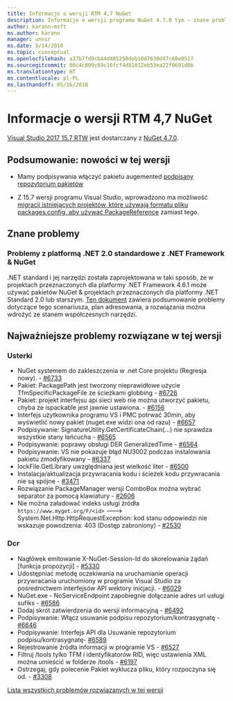 ```yaml
---
title: Informacje o wersji RTM 4,7 NuGet
description: Informacje o wersji programu NuGet 4.7.0 tym — znane problemy, poprawki, dodatkowe funkcje i dcr.
author: karann-msft
ms.author: karann
manager: unnir
ms.date: 5/14/2018
ms.topic: conceptual
ms.openlocfilehash: a37b7fd9cb44d485250deb18d7630d47c68e0517
ms.sourcegitcommit: 00c4c809c69c16fcf4d81012eb53ea22f0691d0b
ms.translationtype: HT
ms.contentlocale: pl-PL
ms.lasthandoff: 05/16/2018
---
```

# <a name="nuget-47-rtm-release-notes"></a>Informacje o wersji RTM 4,7 NuGet

[Visual Studio 2017 15.7 RTW](https://www.visualstudio.com/news/releasenotes/vs2017-relnotes) jest dostarczany z [NuGet 4.7.0](https://dist.nuget.org/win-x86-commandline/v4.7.0/nuget.exe).

## <a name="summary-whats-new-in-this-release"></a>Podsumowanie: nowości w tej wersji

* Mamy podpisywania włączyć pakietu augemented [podpisany repozytorium pakietów](https://github.com/NuGet/Home/wiki/Repository-Signatures)

* Z 15.7 wersji programu Visual Studio, wprowadzono ma możliwość [migracji istniejących projektów, które używają formatu pliku packages.config, aby używać PackageReference](https://docs.microsoft.com/en-us/nuget/reference/migrate-packages-config-to-package-reference) zamiast tego.

## <a name="known-issues"></a>Znane problemy

### <a name="issues-with-net-standard-20-with-net-framework--nuget"></a>Problemy z platformą .NET 2.0 standardowe z .NET Framework & NuGet

.NET standard i jej narzędzi została zaprojektowana w taki sposób, że w projektach przeznaczonych dla platformy .NET Framework 4.6.1 może używać pakietów NuGet & projektach przeznaczonych dla platformy .NET Standard 2.0 lub starszym. [Ten dokument](https://github.com/dotnet/standard/issues/481) zawiera podsumowanie problemy dotyczące tego scenariusza, plan adresowania, a rozwiązania można wdrożyć ze stanem współczesnych narzędzi.

## <a name="top-issues-fixed-in-this-release"></a>Najważniejsze problemy rozwiązane w tej wersji

### <a name="bugs"></a>Usterki

* NuGet systemem do zakleszczenia w .net Core projektu (Regresja nowy). - [#6733](https://github.com/NuGet/Home/issues/6733)
* Pakiet: PackagePath jest tworzony nieprawidłowe użycie TfmSpecificPackageFile ze ścieżkami globbing - [#6726](https://github.com/NuGet/Home/issues/6726)
* Pakiet: projekt interfejsu api sieci web nie można utworzyć pakietu, chyba że ispackable jest jawnie ustawiona. - [#6156](https://github.com/NuGet/Home/issues/6156)
* Interfejs użytkownika programu VS i PMC potrwać 30min, aby wyświetlić nowy pakiet (nuget.exe widzi ona od razu) - [#6657](https://github.com/NuGet/Home/issues/6657)
* Podpisywanie: SignatureUtility.GetCertificateChain(...) nie sprawdza wszystkie stany łańcucha - [#6565](https://github.com/NuGet/Home/issues/6565)
* Podpisywanie: poprawy obsługi DER GeneralizedTime - [#6564](https://github.com/NuGet/Home/issues/6564)
* Podpisywanie: VS nie pokazuje błąd NU3002 podczas instalowania pakietu zmodyfikowany - [#6337](https://github.com/NuGet/Home/issues/6337)
* lockFile.GetLibrary uwzględniana jest wielkość liter - [#6500](https://github.com/NuGet/Home/issues/6500)
* Instalacja/aktualizacja przywracania kodu i ścieżek kodu przywracania nie są spójne - [#3471](https://github.com/NuGet/Home/issues/3471)
* Rozwiązanie PackageManager wersji ComboBox można wybrać separator za pomocą klawiatury - [#2606](https://github.com/NuGet/Home/issues/2606)
* Nie można załadować indeks usługi źródła `https://www.myget.org/F/<id>` ---> System.Net.Http.HttpRequestException: kod stanu odpowiedzi nie wskazuje powodzenia: 403 (Dostęp zabroniony) - [#2530](https://github.com/NuGet/Home/issues/2530)

### <a name="dcrs"></a>Dcr

* Nagłówek emitowanie X-NuGet-Session-Id do skorelowania żądań [funkcja propozycji] - [#5330](https://github.com/NuGet/Home/issues/5330)
* Udostępniać metodę oczekiwania na uruchamianie operacji przywracania uruchomiony w programie Visual Studio za pośrednictwem interfejsów API wektory inicjacji. - [#6029](https://github.com/NuGet/Home/issues/6029)
* NuGet.exe - NoServiceEndpoint zapobiegnie dołączanie adres url usługi sufiks - [#6586](https://github.com/NuGet/Home/issues/6586)
* Dodaj skrót zatwierdzenia do wersji informacyjną - [#6492](https://github.com/NuGet/Home/issues/6492)
* Podpisywanie: Włącz usuwanie podpisu repozytorium/kontrasygnatę - [#6646](https://github.com/NuGet/Home/issues/6646)
* Podpisywanie: Interfejs API dla Usuwanie repozytorium podpisu/kontrasygnatę- [#6589](https://github.com/NuGet/Home/issues/6589)
* Rejestrowanie źródła informacji w programie VS - [#6527](https://github.com/NuGet/Home/issues/6527)
* Filtruj /tools tylko TFM i identyfikatorów RID, więc ustawienia XML można umieścić w folderze /tools - [#6197](https://github.com/NuGet/Home/issues/6197)
* Ostrzegaj, gdy polecenie Pakiet wyklucza pliku, który rozpoczyna się od.  - [#3308](https://github.com/NuGet/Home/issues/3308)

[Lista wszystkich problemów rozwiązanych w tej wersji](https://github.com/NuGet/Home/issues?q=is%3Aissue+is%3Aclosed+milestone%3A%224.7")
